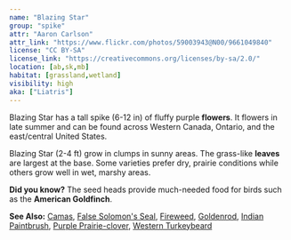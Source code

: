 ```yaml
---
name: "Blazing Star"
group: "spike"
attr: "Aaron Carlson"
attr_link: "https://www.flickr.com/photos/59003943@N00/9661049840"
license: "CC BY-SA"
license_link: "https://creativecommons.org/licenses/by-sa/2.0/"
location: [ab,sk,mb]
habitat: [grassland,wetland]
visibility: high
aka: ["Liatris"]
---
```

Blazing Star has a tall spike (6-12 in) of fluffy purple **flowers**. It flowers in late summer and can be found across Western Canada, Ontario, and the east/central United States.

Blazing Star (2-4 ft) grow in clumps in sunny areas. The grass-like **leaves** are largest at the base. Some varieties prefer dry, prairie conditions while others grow well in wet, marshy areas.

**Did you know?** The seed heads provide much-needed food for birds such as the **American Goldfinch**.

<!-- generated, do not edit -->
**See Also:**
[Camas](/plants/camas),
[False Solomon's Seal](/plants/falsesol),
[Fireweed](/plants/fireweed),
[Goldenrod](/plants/goldrod),
[Indian Paintbrush](/plants/indian),
[Purple Prairie-clover](/plants/pupclover),
[Western Turkeybeard](/plants/westturk)
